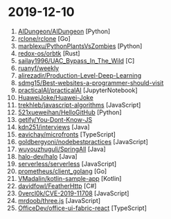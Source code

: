 # 2019-12-10

1. [AIDungeon/AIDungeon](https://github.com/AIDungeon/AIDungeon "Infinite AI adventures await!") [Python]
2. [rclone/rclone](https://github.com/rclone/rclone "rsync for cloud storage - Google Drive, Amazon Drive, S3, Dropbox, Backblaze B2, One Drive, Swift, Hubic, Cloudfiles, Google Cloud Storage, Yandex Files") [Go]
3. [marblexu/PythonPlantsVsZombies](https://github.com/marblexu/PythonPlantsVsZombies "a simple PlantsVsZombies game") [Python]
4. [redox-os/orbtk](https://github.com/redox-os/orbtk "The Rust UI-Toolkit.") [Rust]
5. [sailay1996/UAC_Bypass_In_The_Wild](https://github.com/sailay1996/UAC_Bypass_In_The_Wild "Windows 10 UAC bypass for all executable files which are autoelevate true .") [C]
6. [ruanyf/weekly](https://github.com/ruanyf/weekly "科技爱好者周刊，每周五发布") 
7. [alirezadir/Production-Level-Deep-Learning](https://github.com/alirezadir/Production-Level-Deep-Learning "A guideline for building practical production-level deep learning systems to be deployed in real world applications.") 
8. [sdmg15/Best-websites-a-programmer-should-visit](https://github.com/sdmg15/Best-websites-a-programmer-should-visit "🔗 Some useful websites for programmers.") 
9. [practicalAI/practicalAI](https://github.com/practicalAI/practicalAI "📚 A practical approach to machine learning to enable everyone to learn, explore and build.") [JupyterNotebook]
10. [HuaweiJoke/Huawei-Joke](https://github.com/HuaweiJoke/Huawei-Joke "本项目将收集因审查而被删除的关于华为公司的笑话。欢迎大家投稿。") 
11. [trekhleb/javascript-algorithms](https://github.com/trekhleb/javascript-algorithms "📝 Algorithms and data structures implemented in JavaScript with explanations and links to further readings") [JavaScript]
12. [521xueweihan/HelloGitHub](https://github.com/521xueweihan/HelloGitHub "Find pearls on open-source seashore 分享 GitHub 上有趣、入门级的开源项目") [Python]
13. [getify/You-Dont-Know-JS](https://github.com/getify/You-Dont-Know-JS "A book series on JavaScript. @YDKJS on twitter.") 
14. [kdn251/interviews](https://github.com/kdn251/interviews "Everything you need to know to get the job.") [Java]
15. [eavichay/microfronts](https://github.com/eavichay/microfronts "Polyglot Front-End Solution for running multiple frameworks as one") [TypeScript]
16. [goldbergyoni/nodebestpractices](https://github.com/goldbergyoni/nodebestpractices "✅ The largest Node.js best practices list (November 2019)") [JavaScript]
17. [wuyouzhuguli/SpringAll](https://github.com/wuyouzhuguli/SpringAll "循序渐进，学习Spring Boot、Spring Boot & Shiro、Spring Cloud、Spring Security & Spring Security OAuth2，博客Spring系列源码") [Java]
18. [halo-dev/halo](https://github.com/halo-dev/halo "✍ Halo 一款现代化的个人独立博客系统") [Java]
19. [serverless/serverless](https://github.com/serverless/serverless "Serverless Framework – Build web, mobile and IoT applications with serverless architectures using AWS Lambda, Azure Functions, Google CloudFunctions & more! –") [JavaScript]
20. [prometheus/client_golang](https://github.com/prometheus/client_golang "Prometheus instrumentation library for Go applications") [Go]
21. [VMadalin/kotlin-sample-app](https://github.com/VMadalin/kotlin-sample-app "📚 Android Sample App using modular, clean, scalable, testable Architecture written in Kotlin following the best practices with Jetpack.") [Kotlin]
22. [davidfowl/FeatherHttp](https://github.com/davidfowl/FeatherHttp "") [C#]
23. [0vercl0k/CVE-2019-11708](https://github.com/0vercl0k/CVE-2019-11708 "Full exploit chain (CVE-2019-11708 & CVE-2019-9810) against Firefox on Windows 64-bit.") [JavaScript]
24. [mrdoob/three.js](https://github.com/mrdoob/three.js "JavaScript 3D library.") [JavaScript]
25. [OfficeDev/office-ui-fabric-react](https://github.com/OfficeDev/office-ui-fabric-react "React components for building Microsoft web experiences.") [TypeScript]
